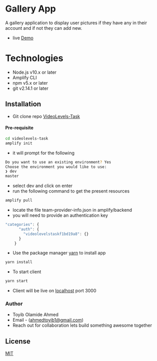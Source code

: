 # Gallery App

A gallery application to display user pictures if they have any in their account and if not they can add new.

- live [Demo](http://videolevelstask-20201109132002-hostingbucket-dev.s3-website.eu-central-1.amazonaws.com/)

# Technologies

- Node.js v10.x or later
- Amplify CLI
- npm v5.x or later
- git v2.14.1 or later

## Installation

- Git clone repo [VideoLevels-Task](https://github.com/Tobzzy/videolevels-task)

#### Pre-requisite

```Bash
cd videolevels-task
amplify init
```

- it will prompt for the following

```Bash
Do you want to use an existing environment? Yes
Choose the environment you would like to use:
❯ dev
master
```

- select dev and click on enter
- run the following command to get the present resources

```Bash
amplify pull
```

- locate the file team-provider-info.json in amplify/backend
- you will need to provide an authentication key

```JavaScript
"categories": {
      "auth": {
        "videolevelstaskf1bd19a8": {}
      }
    }
```

- Use the package manager [yarn](https://yarnpkg.com/) to install app

```bash
yarn install
```

- To start client

```bash
yarn start
```

- Client will be live on [localhost](http://localhost:3000) port 3000

### Author

- Toyib Olamide Ahmed
- Email - (ahmedtoyib1@gmail.com)
- Reach out for collaboration lets build something awesome together

## License

[MIT](https://choosealicense.com/licenses/mit/)
